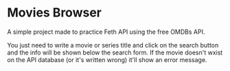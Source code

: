 # Movies Browser
A simple project made to practice Feth API using the free OMDBs API.

You just need to write a movie or series title and click on the search button and the info will be shown below the search form. If the movie doesn't wxist on the API database (or it's written wrong) it'll show an error message.
